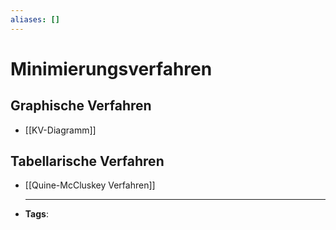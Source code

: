 ```yaml
---
aliases: []
---
```


# Minimierungsverfahren

## Graphische Verfahren

- [[KV-Diagramm]]

## Tabellarische Verfahren

- [[Quine-McCluskey Verfahren]]
- ***

  **Tags**:
